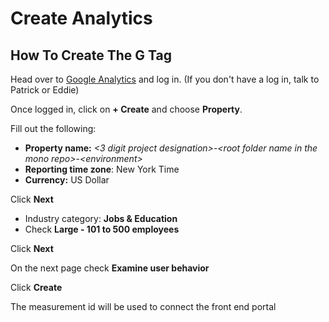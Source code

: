 # Create Analytics

## How To Create The G Tag

Head over to [Google Analytics](https://analytics.google.com/) and log in. (If you don't have a log in, talk to Patrick or Eddie)

Once logged in, click on **+ Create** and choose **Property**.&#x20;

Fill out the following:

* **Property name:** _<3 digit project designation>_-_\<root folder name in the mono repo>_-_\<environment>_
* **Reporting time zone**: New York Time
* **Currency:** US Dollar

Click **Next**

* Industry category: **Jobs & Education**
* Check **Large - 101 to 500 employees**

Click **Next**

On the next page check **Examine user behavior**

Click **Create**

The measurement id will be used to connect the front end portal

